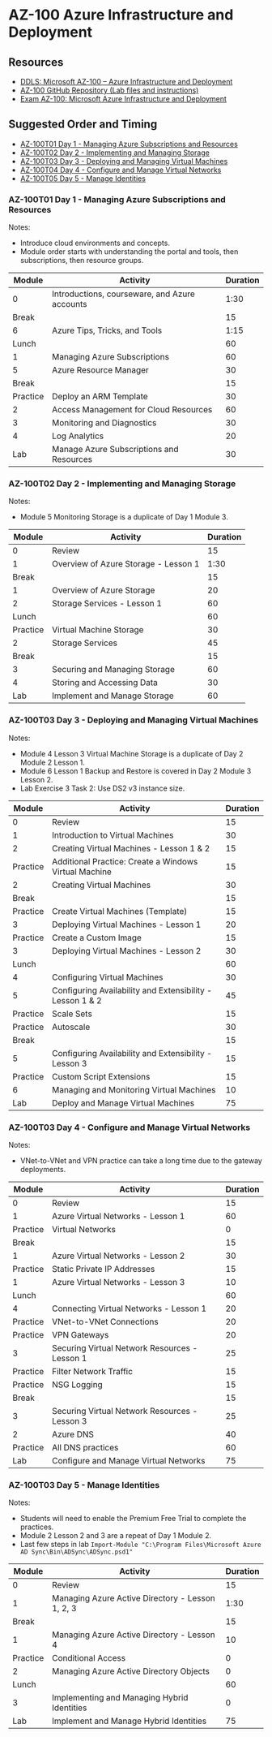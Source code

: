 # AZ-100 Azure Infrastructure and Deployment

## Resources

* [DDLS: Microsoft AZ-100 – Azure Infrastructure and Deployment](https://www.ddls.com.au/courses/microsoft/azure/microsoft-az-100-azure-infrastructure-and-deployment/)
* [AZ-100 GitHub Repository (Lab files and instructions)](https://github.com/MicrosoftLearning/AZ-100-MicrosoftAzureInfrastructureDeployment)
* [Exam AZ-100: Microsoft Azure Infrastructure and Deployment](https://www.microsoft.com/en-us/learning/exam-az-100.aspx)

## Suggested Order and Timing

* [AZ-100T01 Day 1 - Managing Azure Subscriptions and Resources](#day1)
* [AZ-100T02 Day 2 - Implementing and Managing Storage](#day2)
* [AZ-100T03 Day 3 - Deploying and Managing Virtual Machines](#day3)
* [AZ-100T04 Day 4 - Configure and Manage Virtual Networks](#day4)
* [AZ-100T05 Day 5 - Manage Identities](#day5)

<a id="day1"></a>
### AZ-100T01 Day 1 - Managing Azure Subscriptions and Resources

Notes:

* Introduce cloud environments and concepts.
* Module order starts with understanding the portal and tools, then subscriptions, then resource groups.

|Module|Activity|Duration|
|-|-|-|
|0|Introductions, courseware, and Azure accounts|1:30|
|Break||15|
|6|Azure Tips, Tricks, and Tools|1:15|
|Lunch||60|
|1|Managing Azure Subscriptions|60|
|5|Azure Resource Manager|30|
|Break||15|
|Practice|Deploy an ARM Template|30|
|2|Access Management for Cloud Resources|60|
|3|Monitoring and Diagnostics|30|
|4|Log Analytics|20|
|Lab|Manage Azure Subscriptions and Resources|30|

<a id="day2"></a>
### AZ-100T02 Day 2 - Implementing and Managing Storage

Notes:

* Module 5 Monitoring Storage is a duplicate of Day 1 Module 3.

|Module|Activity|Duration|
|-|-|-|
|0|Review|15|
|1|Overview of Azure Storage - Lesson 1|1:30|
|Break||15|
|1|Overview of Azure Storage|20|
|2|Storage Services - Lesson 1|60|
|Lunch||60|
|Practice|Virtual Machine Storage|30|
|2|Storage Services|45|
|Break||15|
|3|Securing and Managing Storage|60|
|4|Storing and Accessing Data|30|
|Lab|Implement and Manage Storage|60|

<a id="day3"></a>
### AZ-100T03 Day 3 - Deploying and Managing Virtual Machines

Notes:

* Module 4 Lesson 3 Virtual Machine Storage is a duplicate of Day 2 Module 2 Lesson 1.
* Module 6 Lesson 1 Backup and Restore is covered in Day 2 Module 3 Lesson 2.
* Lab Exercise 3 Task 2: Use DS2 v3 instance size.

|Module|Activity|Duration|
|-|-|-|
|0|Review|15|
|1|Introduction to Virtual Machines|30|
|2|Creating Virtual Machines - Lesson 1 & 2|15|
|Practice|Additional Practice: Create a Windows Virtual Machine|15|
|2|Creating Virtual Machines|30|
|Break||15|
|Practice|Create Virtual Machines (Template)|15|
|3|Deploying Virtual Machines - Lesson 1|20|
|Practice|Create a Custom Image|15|
|3|Deploying Virtual Machines - Lesson 2|30|
|Lunch||60|
|4|Configuring Virtual Machines|30|
|5|Configuring Availability and Extensibility - Lesson 1 & 2|45|
|Practice|Scale Sets|15|
|Practice|Autoscale|30|
|Break||15|
|5|Configuring Availability and Extensibility - Lesson 3|15|
|Practice|Custom Script Extensions|15|
|6|Managing and Monitoring Virtual Machines|10|
|Lab|Deploy and Manage Virtual Machines|75|

<a id="day4"></a>
### AZ-100T03 Day 4 - Configure and Manage Virtual Networks

Notes:

* VNet-to-VNet and VPN practice can take a long time due to the gateway deployments.

|Module|Activity|Duration|
|-|-|-|
|0|Review|15|
|1|Azure Virtual Networks - Lesson 1|60|
|Practice|Virtual Networks|0|
|Break||15|
|1|Azure Virtual Networks - Lesson 2|30|
|Practice|Static Private IP Addresses|15|
|1|Azure Virtual Networks - Lesson 3|10|
|Lunch||60|
|4|Connecting Virtual Networks - Lesson 1|20|
|Practice|VNet-to-VNet Connections|20|
|Practice|VPN Gateways|20|
|3|Securing Virtual Network Resources - Lesson 1|25|
|Practice|Filter Network Traffic|15|
|Practice|NSG Logging|15|
|Break||15|
|3|Securing Virtual Network Resources - Lesson 3|25|
|2|Azure DNS|40|
|Practice|All DNS practices|60|
|Lab|Configure and Manage Virtual Networks|75|

<a id="day5"></a>
### AZ-100T03 Day 5 - Manage Identities

Notes:

* Students will need to enable the Premium Free Trial to complete the practices.
* Module 2 Lesson 2 and 3 are a repeat of Day 1 Module 2.
* Last few steps in lab `Import-Module "C:\Program Files\Microsoft Azure AD Sync\Bin\ADSync\ADSync.psd1"`

|Module|Activity|Duration|
|-|-|-|
|0|Review|15|
|1|Managing Azure Active Directory - Lesson 1, 2, 3|1:30|
|Break||15|
|1|Managing Azure Active Directory - Lesson 4|10|
|Practice|Conditional Access|0|
|2|Managing Azure Active Directory Objects|0|
|Lunch||60|
|3|Implementing and Managing Hybrid Identities|0|
|Lab|Implement and Manage Hybrid Identities|75|



